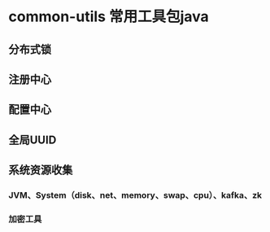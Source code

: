 # common-utils 常用工具包java
## 分布式锁
## 注册中心
## 配置中心
## 全局UUID
## 系统资源收集
### JVM、System（disk、net、memory、swap、cpu）、kafka、zk
### 加密工具

